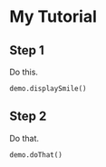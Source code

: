 # My Tutorial

## Step 1

Do this.

```blocks
demo.displaySmile()
```

## Step 2

Do that.

```blocks
demo.doThat()
```